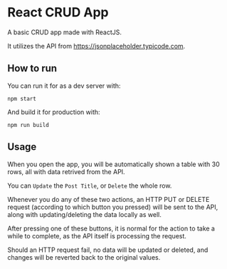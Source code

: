 # React CRUD App

A basic CRUD app made with ReactJS.

It utilizes the API from https://jsonplaceholder.typicode.com.

## How to run

You can run it for as a dev server with:

`npm start`

And build it for production with:

`npm run build`

## Usage

When you open the app, you will be automatically shown a table with 30 rows, all with data retrived from the API.

You can `Update` the `Post Title`, or `Delete` the whole row.

Whenever you do any of these two actions, an HTTP PUT or DELETE request (according to which button you pressed) will 
be sent to the API, along with updating/deleting the data locally as well.

After pressing one of these buttons, it is normal for the action to take a while to complete, as the API itself is processing the request.

Should an HTTP request fail, no data will be updated or deleted, and changes will be reverted back to the original values.
